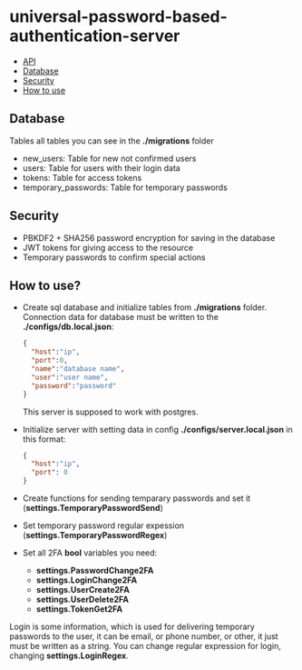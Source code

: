 <h1>universal-password-based-authentication-server</h1>

- [API](https://github.com/p2034/universal-password-based-authentication-server/tree/main/api)
- [Database](#database)
- [Security](#security)
- [How to use](#how_to_use)

<a name="database">
<h2>Database</h2>

Tables all tables you can see in the <b>./migrations</b> folder

- new_users: Table for new not confirmed users
- users: Table for users with their login data
- tokens: Table for access tokens
- temporary_passwords: Table for temporary passwords

<a name="security">
<h2>Security</h2>

- PBKDF2 + SHA256 password encryption for saving in the database
- JWT tokens for giving access to the resource
- Temporary passwords to confirm special actions

<a name="how_to_use">
<h2>How to use?</h2>

- Create sql database and initialize tables from <b>./migrations</b> folder. Connection data for database must be written to the <b>./configs/db.local.json</b>:

  ```json
  {
    "host":"ip",
    "port":0,
    "name":"database name",
    "user":"user name",
    "password":"password"
  }
  ```

  This server is supposed to work with postgres.

- Initialize server with setting data in config <b>./configs/server.local.json</b> in this format:
  
  ```json
  {
    "host":"ip",
    "port": 0
  }
  ```

- Create functions for sending temparary passwords and set it (<b>settings.TemporaryPasswordSend</b>)

- Set temporary password regular expession (<b>settings.TemporaryPasswordRegex</b>)

- Set all 2FA <b>bool</b> variables you need:
	- <b>settings.PasswordChange2FA</b>
	- <b>settings.LoginChange2FA</b>
	- <b>settings.UserCreate2FA</b>
	- <b>settings.UserDelete2FA</b>
	- <b>settings.TokenGet2FA</b>

Login is some information, which is used for delivering temporary passwords to the user, it can be email, or phone number, or other, it just must be written as a string. You can change regular expression for login, changing <b>settings.LoginRegex</b>.
